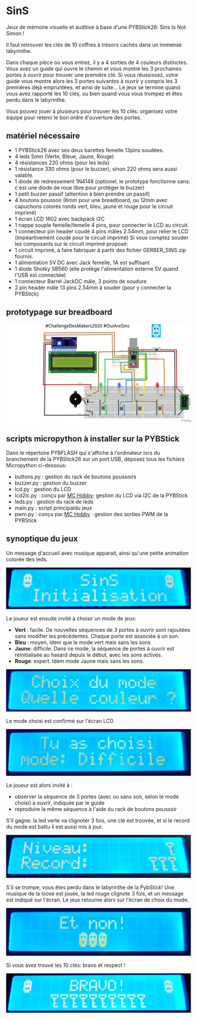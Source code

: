 # SinS
Jeux de mémoire visuelle et auditive à base d'une PYBStick26: Sins Is Not Simon !

Il faut retrouver les clés de 10 coffres à trésors cachés dans un immense labyrinthe.

Dans chaque pièce où vous entrez, il y a 4 sorties de 4 couleurs distinctes. Vous avez un guide qui ouvre le chemin et vous montre les  3 prochaines portes à ouvrir pour trouver une première clé. Si vous réussissez, votre guide vous montre alors les 3 portes suivantes à ouvrir y compris les 3 premières déjà empruntées, et ainsi de suite... Le jeux se termine quand vous avez rapporté les 10 clés, ou bien quand vous vous trompez et êtes perdu dans le labyrinthe.

Vous pouvez jouer à plusieurs pour trouver les 10 clés: organisez votre équipe pour retenir le bon ordre d'ouverture des portes.

## matériel nécessaire
* 1 PYBStick26 avec ses deux barettes femelle 13pins soudées.
* 4 leds 5mm (Verte, Bleue, Jaune, Rouge)
* 4 résistances 220 ohms (pour les leds)
* 1 résistance 330 ohms (pour le buzzer), sinon 220 ohms sera aussi valable.
* 1 diode de redressement 1N4148 (optionel, le prototype fonctionne sans: c'est une diode de roue libre pour protéger le buzzer)
* 1 petit buzzer passif (attention à bien prendre un passif)
* 4 boutons poussoir (6mm pour une breadboard, ou 12mm avec capuchons colorés ronds vert, bleu, jaune et rouge pour le circuit imprimé)
* 1 écran LCD 1602 avec backpack I2C
* 1 nappe souple femelle/femelle 4 pins, pour connecter le LCD au circuit.
* 1 connecteur pin header coudé 4 pins mâles 2.54mm, pour relier le LCD (impéartivement coudé pour le circuit imprimé)
Si vous comptez souder les composants sur le circuit imprimé proposé:
* 1 circuit imprimé, à faire fabriquer à partir des fichier GERBER_SINS.zip fournis.
* 1 alimentation 5V DC avec Jack femelle, 1A est suffisant 
* 1 diode Shotky SB560 (elle protège l'alimentation externe 5V quand l'USB est connectée)
* 1 connecteur Barrel JackDC mâle, 3 points de soudure
* 2 pin header mâle 13 pins 2.54mm à souder (pour y connecter la PYBStick)


## prototypage sur breadboard

![prototype breadbaord](_docs/SinS_bb.png)

## scripts micropython à installer sur la PYBStick
Dans le répertoire PYBFLASH qui s'affiche à l'ordinateur lors du branchement de la PYBStick26 sur un port USB, déposez tous les fichiers Micropython ci-dessous:
* buttons.py : gestion du rack de boutons poussoirs
* buzzer.py  : gestion du buzzer
* lcd.py     : gestion du LCD
* lcd2ic.py  : conçu par [MC Hobby](https://github.com/mchobby/pyboard-driver/tree/master/PYBStick): gestion du LCD via I2C de la PYBStick
* leds.py    : gestion du rack de leds
* main.py    : script principaldu jeux
* pwm.py     : conçu par [MC Hobby](https://github.com/mchobby/pyboard-driver/tree/master/PYBStick) : gestion des sorties PWM de la PYBStick


## synoptique du jeux
Un message d'accueil avec musique apparait, ainsi qu'une petite animation colorée des leds.

![intro](_docs/Ecran_01_accueil.png)

Le joueur est ensuite invité à choisir un mode de jeux:
* __Vert__ : facile. De nouvelles séquences de 3 portes à ouvrir sont rajoutées sans modifier les précédentes. Chaque porte est associée à un son.
* __Bleu__ : moyen, idem que le mode vert mais sans les sons
* __Jaune__: difficile. Dans ce mode, la séquence de portes à ouvrir est réinitialisée au hasard depuis le début, avec les sons activés.
* __Rouge__: expert. Idem mode Jaune mais sans les sons.

![choix mode](_docs/Ecran_02_mode.png)

Le mode choisi est confirmé sur l'écran LCD

![confirmation](_docs/Ecran_03_modeChoisi.png)

Le joueur est alors invité à :
* observer la séquence de 3 portes (avec ou sans son, selon le mode choisi) à ouvrir, indiquée par le guide
* reproduire la même séquence à l'aide du rack de boutons poussoir

S'il gagne: la led verte va clignoter 3 fois, une clé est trouvée, et si le record du mode est battu il est aussi mis à jour.

![confirmation](_docs/Ecran_04_niveau.png)

S'il se trompe, vous êtes perdu dans le labyrinthe de la PybStick! Une musique de la loose est jouée, la led rouge clignote 3 fois, et un message est indiqué sur l'écran.  Le jeux retourne alors sur l'écran de choix du mode.

![loose](_docs/Ecran_05_loose.png)

Si vous avez trouvé les 10 clés: bravo et respect !

![bravo](_docs/Ecran_06_BRAVO.png)



